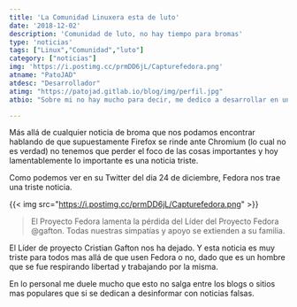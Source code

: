 ```yaml
---
title: 'La Comunidad Linuxera esta de luto'
date: '2018-12-02'
description: 'Comunidad de luto, no hay tiempo para bromas'
type: 'noticias'
tags: ["Linux","Comunidad","luto"]
category: ["noticias"]
img: 'https://i.postimg.cc/prmDD6jL/Capturefedora.png'
atname: "PatoJAD"
atdesc: "Desarrollador"
atimg: "https://patojad.gitlab.io/blog/img/perfil.jpg"
atbio: "Sobre mi no hay mucho para decir, me dedico a desarrollar en una empresa de telecomunicaciones, utilizo linux desde el 2012 y hace años que es mi sistema operativo main. Soy una persona que busca crecer profesionalmente sin dejar de divertirse y hacer lo que me gusta. Siempre digo que cuando un proyecto sale es importante agradecer, por lo cual les recomiendo a todos leer la seccion Agreadecimientos en la cual me tome un tiempito para poder agradecer a todos y cada uno de los que hicieron posible todo esto."

---
```


Más allá de cualquier noticia de broma que nos podamos encontrar hablando de que supuestamente Firefox se rinde ante Chromium (lo cual no es verdad) no tenemos que perder el foco de las cosas importantes y hoy lamentablemente lo importante es una noticia triste.

Como podemos ver en su Twitter del dia 24 de diciembre, Fedora nos trae una triste noticia.

{{< img src="https://i.postimg.cc/prmDD6jL/Capturefedora.png" >}}

> El Proyecto Fedora lamenta la pérdida del Líder del Proyecto Fedora @gafton. Todas nuestras simpatías y apoyo se extienden a su familia.

El Líder de proyecto Cristian Gafton nos ha dejado. Y esta noticia es muy triste para todos mas allá de que usen Fedora o no, dado que es un hombre que se fue respirando libertad y trabajando por la misma.

En lo personal me duele mucho que esto no salga entre los blogs o sitios mas populares que si se dedican a desinformar con noticias falsas.
